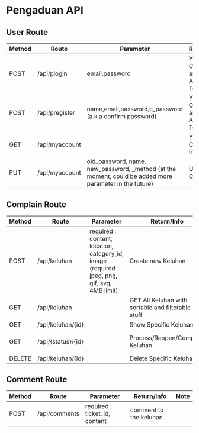 # Pengaduan API

## User Route
| Method | Route | Parameter | Return/Info | Note |
|--|--|--|--|--|
|POST| /api/plogin | email,password | Your Credentials and your API Access Token
|POST| /api/pregister| name,email,password,c_password (a.k.a confirm password) | Your Credentials and your API Access Token
|GET| /api/myaccount|  | Your Credentials Information
|PUT| /api/myaccount | old_password, name, new_password, _method (at the moment, could be added more parameter in the future) | Update Credentials | fill PUT in _method params

## Complain Route
| Method | Route | Parameter | Return/Info | Note |
|--|--|--|--|--|
|POST| /api/keluhan | required : content, location, category_id, image (required jpeg, png, gif, svg, 4MB limit) | Create new Keluhan
|GET| /api/keluhan |  | GET All Keluhan with sortable and filterable stuff 
|GET| /api/keluhan/{id} |  | Show Specific Keluhan
|GET| /api/{status}/{id}|  | Process/Reopen/Complete Keluhan | status variable : /api/process,/api/reopen,/api/complete,  *Need Surveyor Privileges/Ticket Owner*|
|DELETE| /api/keluhan/{id} |  | Delete Specific Keluhan | Need Admin Privileges

## Comment Route
| Method | Route | Parameter | Return/Info | Note |
|--|--|--|--|--|
|POST| /api/comments | required : ticket_id, content | comment to the keluhan